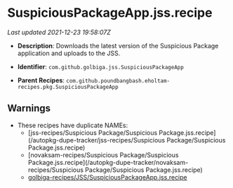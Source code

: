 # SuspiciousPackageApp.jss.recipe

_Last updated 2021-12-23 19:58:07Z_

- **Description**: Downloads the latest version of the Suspicious Package application and uploads to the JSS.

- **Identifier**: `com.github.golbiga.jss.SuspiciousPackageApp`

- **Parent Recipes**: `com.github.poundbangbash.eholtam-recipes.pkg.SuspiciousPackageApp`

## Warnings

- These recipes have duplicate NAMEs:
    - [jss-recipes/Suspicious Package/Suspicious Package.jss.recipe](/autopkg-dupe-tracker/jss-recipes/Suspicious Package/Suspicious Package.jss.recipe)
    - [novaksam-recipes/Suspicious Package/Suspicious Package.jss.recipe](/autopkg-dupe-tracker/novaksam-recipes/Suspicious Package/Suspicious Package.jss.recipe)
    - [golbiga-recipes/JSS/SuspiciousPackageApp.jss.recipe](/autopkg-dupe-tracker/golbiga-recipes/JSS/SuspiciousPackageApp.jss.recipe)
